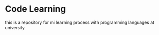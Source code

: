 # Code Learning

this is a repository for mi learning process with programming languages at university
